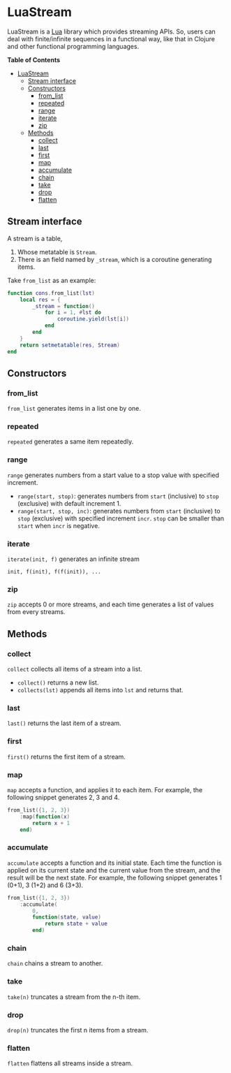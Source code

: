 # LuaStream

LuaStream is a [Lua](http://www.lua.org/) library which provides streaming APIs.
So, users can deal with finite/infinite sequences in a functional way,
like that in Clojure and other functional programming languages.

<!-- markdown-toc start - Don't edit this section. Run M-x markdown-toc-refresh-toc -->
**Table of Contents**

- [LuaStream](#luastream)
    - [Stream interface](#stream-interface)
    - [Constructors](#constructors)
        - [from_list](#from_list)
        - [repeated](#repeated)
        - [range](#range)
        - [iterate](#iterate)
        - [zip](#zip)
    - [Methods](#methods)
        - [collect](#collect)
        - [last](#last)
        - [first](#first)
        - [map](#map)
        - [accumulate](#accumulate)
        - [chain](#chain)
        - [take](#take)
        - [drop](#drop)
        - [flatten](#flatten)

<!-- markdown-toc end -->

## Stream interface

A stream is a table,

1. Whose metatable is ```Stream```.
1. There is an field named by ```_stream```, which is a coroutine generating items.

Take ```from_list``` as an example:

```lua
function cons.from_list(lst)
    local res = {
        _stream = function()
            for i = 1, #lst do
                coroutine.yield(lst[i])
            end
        end
    }
    return setmetatable(res, Stream)
end
```

## Constructors

### from_list

```from_list``` generates items in a list one by one.

### repeated

```repeated``` generates a same item repeatedly.

### range

```range``` generates numbers from a start value to a stop value with specified increment.

* ```range(start, stop)```: generates numbers from ```start``` (inclusive) to ```stop``` (exclusive) with default increment 1.
* ```range(start, stop, inc)```: generates numbers from ```start``` (inclusive) to ```stop``` (exclusive) with specified increment ```incr```.
    ```stop``` can be smaller than ```start``` when ```incr``` is negative.

### iterate

```iterate(init, f)``` generates an infinite stream

```
init, f(init), f(f(init)), ...
```

### zip

```zip``` accepts 0 or more streams,
and each time generates a list of values from every streams.

## Methods

### collect

```collect``` collects all items of a stream into a list.

* ```collect()``` returns a new list.
* ```collects(lst)``` appends all items into ```lst``` and returns that.

### last

```last()``` returns the last item of a stream.

### first

```first()``` returns the first item of a stream.

### map

```map``` accepts a function, and applies it to each item.
For example, the following snippet generates 2, 3 and 4.

```lua
from_list({1, 2, 3})
    :map(function(x)
        return x + 1
    end)
```

### accumulate

```accumulate``` accepts a function and its initial state.
Each time the function is applied on its current state and the current value from the stream,
and the result will be the next state.
For example, the following snippet generates 1 (0+1), 3 (1+2) and 6 (3+3).

```lua
from_list({1, 2, 3})
    :accumulate(
        0,
        function(state, value)
            return state + value
        end)
```

### chain

```chain``` chains a stream to another.

### take

```take(n)``` truncates a stream from the n-th item.

### drop

```drop(n)``` truncates the first n items from a stream.

### flatten

```flatten``` flattens all streams inside a stream.
